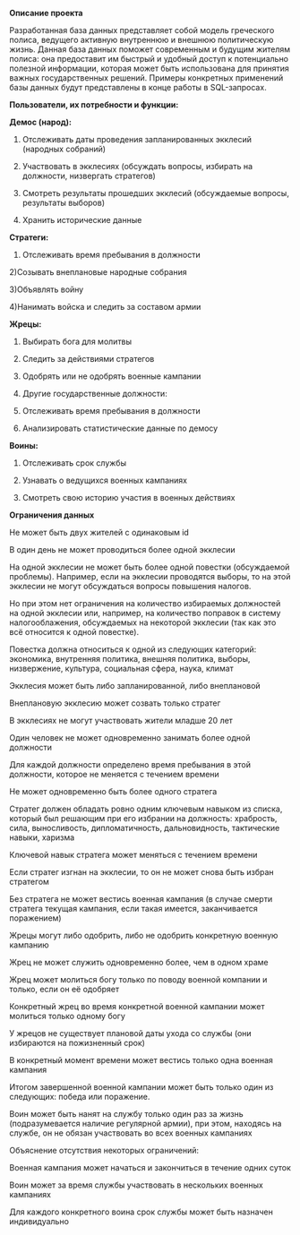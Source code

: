 **Описание проекта**

Разработанная база данных представляет собой модель греческого полиса, ведущего активную внутреннюю и внешнюю политическую жизнь. Данная база данных поможет современным и будущим жителям полиса: она предоставит им быстрый и удобный доступ к потенциально полезной информации, которая может быть использована для принятия важных государственных решений. Примеры конкретных применений базы данных будут представлены в конце работы в SQL-запросах.

**Пользователи, их потребности и функции:**

**Демос (народ):**

1) Отслеживать даты проведения запланированных экклесий (народных собраний)

2) Участвовать в экклесиях (обсуждать вопросы, избирать на должности, низвергать стратегов)

3) Смотреть результаты прошедших экклесий (обсуждаемые вопросы, результаты выборов)

4) Хранить исторические данные

**Стратеги:**

1) Отслеживать время пребывания в должности

2)Созывать внеплановые народные собрания

3)Объявлять войну

4)Нанимать войска и следить за составом армии

**Жрецы:**

1) Выбирать бога для молитвы 

2) Следить за действиями стратегов

3) Одобрять или не одобрять военные кампании

5) Другие государственные должности:

6) Отслеживать время пребывания в должности

7) Анализировать статистические данные по демосу

**Воины:**

1) Отслеживать срок службы

2) Узнавать о ведущихся военных кампаниях

3) Смотреть свою историю участия в военных действиях

**Ограничения данных**

Не может быть двух жителей с одинаковым id

В один день не может проводиться более одной экклесии

На одной экклесии не может быть более одной повестки (обсуждаемой проблемы). Например, если на экклесии проводятся выборы, то на этой экклесии не могут 
обсуждаться вопросы повышения налогов. 

Но при этом нет ограничения на количество избираемых должностей на одной экклесии или, например, на количество поправок в систему налогооблажения, обсуждаемых на некоторой экклесии (так как это всё относится к одной повестке).

Повестка должна относиться к одной из следующих категорий: экономика, внутренняя политика, внешняя политика, выборы, низвержение, культура, социальная сфера, наука, климат

Экклесия может быть либо запланированной, либо внеплановой

Внеплановую экклесию может созвать только стратег

В экклесиях не могут участвовать жители младше 20 лет

Один человек не может одновременно занимать более одной должности

Для каждой должности определено время пребывания в этой должности, которое не меняется с течением времени

Не может одновременно быть более одного стратега

Стратег должен обладать ровно одним ключевым навыком из списка, который был решающим при его избрании на должность: храбрость, сила, выносливость, дипломатичность, дальновидность, тактические навыки, харизма

Ключевой навык стратега может меняться с течением времени

Если стратег изгнан на экклесии, то он не может снова быть избран стратегом

Без стратега не может вестись военная кампания (в случае смерти стратега текущая кампания, если такая имеется, заканчивается поражением)

Жрецы могут либо одобрить, либо не одобрить конкретную военную кампанию

Жрец не может служить одновременно более, чем в одном храме

Жрец может молиться богу только по поводу военной компании и только, если он её одобряет

Конкретный жрец во время конкретной военной кампании может молиться только одному богу

У жрецов не существует плановой даты ухода со службы (они избираются на пожизненный срок)

В конкретный момент времени может вестись только одна военная кампания

Итогом завершенной военной кампании может быть только один из следующих: победа или поражение. 

Воин может быть нанят на службу только один раз за жизнь (подразумевается наличие регулярной армии), при этом, находясь на службе, он не обязан участвовать во всех военных кампаниях 

Объяснение отсутствия некоторых ограничений:

Военная кампания может начаться и закончиться в течение одних суток

Воин может за время службы участвовать в нескольких военных кампаниях

Для каждого конкретного воина срок службы может быть назначен индивидуально 

